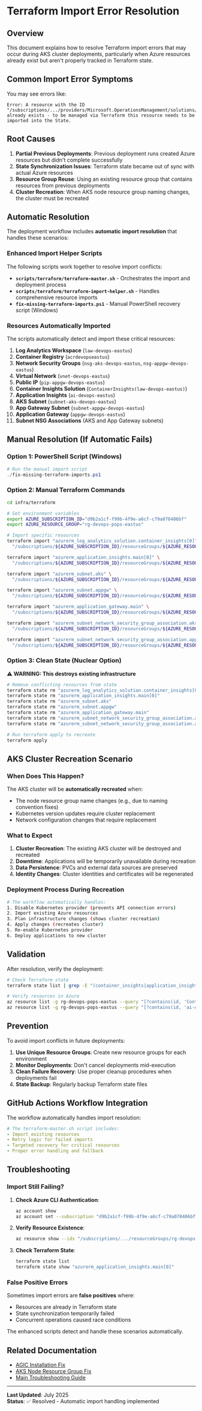 # Terraform Import Error Resolution

## Overview

This document explains how to resolve Terraform import errors that may occur during AKS cluster deployments, particularly when Azure resources already exist but aren't properly tracked in Terraform state.

## Common Import Error Symptoms

You may see errors like:
```
Error: A resource with the ID "/subscriptions/.../providers/Microsoft.OperationsManagement/solutions/ContainerInsights(...)" already exists - to be managed via Terraform this resource needs to be imported into the State.
```

## Root Causes

1. **Partial Previous Deployments**: Previous deployment runs created Azure resources but didn't complete successfully
2. **State Synchronization Issues**: Terraform state became out of sync with actual Azure resources  
3. **Resource Group Reuse**: Using an existing resource group that contains resources from previous deployments
4. **Cluster Recreation**: When AKS node resource group naming changes, the cluster must be recreated

## Automatic Resolution

The deployment workflow includes **automatic import resolution** that handles these scenarios:

### Enhanced Import Helper Scripts

The following scripts work together to resolve import conflicts:

- **`scripts/terraform/terraform-master.sh`** - Orchestrates the import and deployment process
- **`scripts/terraform/terraform-import-helper.sh`** - Handles comprehensive resource imports
- **`fix-missing-terraform-imports.ps1`** - Manual PowerShell recovery script (Windows)

### Resources Automatically Imported

The scripts automatically detect and import these critical resources:

1. **Log Analytics Workspace** (`law-devops-eastus`)
2. **Container Registry** (`acrdevopseastus`)  
3. **Network Security Groups** (`nsg-aks-devops-eastus`, `nsg-appgw-devops-eastus`)
4. **Virtual Network** (`vnet-devops-eastus`)
5. **Public IP** (`pip-appgw-devops-eastus`)
6. **Container Insights Solution** (`ContainerInsights(law-devops-eastus)`)
7. **Application Insights** (`ai-devops-eastus`)
8. **AKS Subnet** (`subnet-aks-devops-eastus`)
9. **App Gateway Subnet** (`subnet-appgw-devops-eastus`)
10. **Application Gateway** (`appgw-devops-eastus`)
11. **Subnet NSG Associations** (AKS and App Gateway subnets)

## Manual Resolution (If Automatic Fails)

### Option 1: PowerShell Script (Windows)

```powershell
# Run the manual import script
./fix-missing-terraform-imports.ps1
```

### Option 2: Manual Terraform Commands

```bash
cd infra/terraform

# Set environment variables
export AZURE_SUBSCRIPTION_ID="d9b2a1cf-f99b-4f9e-a6cf-c79a078406bf"
export AZURE_RESOURCE_GROUP="rg-devops-pops-eastus"

# Import specific resources
terraform import "azurerm_log_analytics_solution.container_insights[0]" \
  "/subscriptions/${AZURE_SUBSCRIPTION_ID}/resourceGroups/${AZURE_RESOURCE_GROUP}/providers/Microsoft.OperationsManagement/solutions/ContainerInsights(law-devops-eastus)"

terraform import "azurerm_application_insights.main[0]" \
  "/subscriptions/${AZURE_SUBSCRIPTION_ID}/resourceGroups/${AZURE_RESOURCE_GROUP}/providers/Microsoft.Insights/components/ai-devops-eastus"

terraform import "azurerm_subnet.aks" \
  "/subscriptions/${AZURE_SUBSCRIPTION_ID}/resourceGroups/${AZURE_RESOURCE_GROUP}/providers/Microsoft.Network/virtualNetworks/vnet-devops-eastus/subnets/subnet-aks-devops-eastus"

terraform import "azurerm_subnet.appgw" \
  "/subscriptions/${AZURE_SUBSCRIPTION_ID}/resourceGroups/${AZURE_RESOURCE_GROUP}/providers/Microsoft.Network/virtualNetworks/vnet-devops-eastus/subnets/subnet-appgw-devops-eastus"

terraform import "azurerm_application_gateway.main" \
  "/subscriptions/${AZURE_SUBSCRIPTION_ID}/resourceGroups/${AZURE_RESOURCE_GROUP}/providers/Microsoft.Network/applicationGateways/appgw-devops-eastus"

terraform import "azurerm_subnet_network_security_group_association.aks" \
  "/subscriptions/${AZURE_SUBSCRIPTION_ID}/resourceGroups/${AZURE_RESOURCE_GROUP}/providers/Microsoft.Network/virtualNetworks/vnet-devops-eastus/subnets/subnet-aks-devops-eastus"

terraform import "azurerm_subnet_network_security_group_association.appgw" \
  "/subscriptions/${AZURE_SUBSCRIPTION_ID}/resourceGroups/${AZURE_RESOURCE_GROUP}/providers/Microsoft.Network/virtualNetworks/vnet-devops-eastus/subnets/subnet-appgw-devops-eastus"
```

### Option 3: Clean State (Nuclear Option)

⚠️ **WARNING: This destroys existing infrastructure**

```bash
# Remove conflicting resources from state
terraform state rm "azurerm_log_analytics_solution.container_insights[0]"
terraform state rm "azurerm_application_insights.main[0]"  
terraform state rm "azurerm_subnet.aks"
terraform state rm "azurerm_subnet.appgw"
terraform state rm "azurerm_application_gateway.main"
terraform state rm "azurerm_subnet_network_security_group_association.aks"
terraform state rm "azurerm_subnet_network_security_group_association.appgw"

# Run terraform apply to recreate
terraform apply
```

## AKS Cluster Recreation Scenario

### When Does This Happen?

The AKS cluster will be **automatically recreated** when:
- The node resource group name changes (e.g., due to naming convention fixes)
- Kubernetes version updates require cluster replacement
- Network configuration changes that require replacement

### What to Expect

1. **Cluster Recreation**: The existing AKS cluster will be destroyed and recreated
2. **Downtime**: Applications will be temporarily unavailable during recreation
3. **Data Persistence**: PVCs and external data sources are preserved
4. **Identity Changes**: Cluster identities and certificates will be regenerated

### Deployment Process During Recreation

```bash
# The workflow automatically handles:
1. Disable Kubernetes provider (prevents API connection errors)
2. Import existing Azure resources 
3. Plan infrastructure changes (shows cluster recreation)
4. Apply changes (recreates cluster)
5. Re-enable Kubernetes provider 
6. Deploy applications to new cluster
```

## Validation

After resolution, verify the deployment:

```bash
# Check Terraform state
terraform state list | grep -E "(container_insights|application_insights|subnet|application_gateway)"

# Verify resources in Azure
az resource list -g rg-devops-pops-eastus --query "[?contains(id, 'ContainerInsights')]"
az resource list -g rg-devops-pops-eastus --query "[?contains(id, 'ai-devops-eastus')]"
```

## Prevention

To avoid import conflicts in future deployments:

1. **Use Unique Resource Groups**: Create new resource groups for each environment
2. **Monitor Deployments**: Don't cancel deployments mid-execution
3. **Clean Failure Recovery**: Use proper cleanup procedures when deployments fail
4. **State Backup**: Regularly backup Terraform state files

## GitHub Actions Workflow Integration

The workflow automatically handles import resolution:

```yaml
# The terraform-master.sh script includes:
- Import existing resources 
- Retry logic for failed imports
- Targeted recovery for critical resources
- Proper error handling and fallback
```

## Troubleshooting

### Import Still Failing?

1. **Check Azure CLI Authentication**:
   ```bash
   az account show
   az account set --subscription "d9b2a1cf-f99b-4f9e-a6cf-c79a078406bf"
   ```

2. **Verify Resource Existence**:
   ```bash
   az resource show --ids "/subscriptions/.../resourceGroups/rg-devops-pops-eastus/providers/Microsoft.Insights/components/ai-devops-eastus"
   ```

3. **Check Terraform State**:
   ```bash
   terraform state list
   terraform state show "azurerm_application_insights.main[0]"
   ```

### False Positive Errors

Sometimes import errors are **false positives** where:
- Resources are already in Terraform state
- State synchronization temporarily failed
- Concurrent operations caused race conditions

The enhanced scripts detect and handle these scenarios automatically.

## Related Documentation

- [AGIC Installation Fix](AGIC_INSTALLATION_FIX.md)
- [AKS Node Resource Group Fix](AKS_NODE_RESOURCE_GROUP_FIX.md)
- [Main Troubleshooting Guide](README.md#troubleshooting)

---

**Last Updated**: July 2025  
**Status**: ✅ Resolved - Automatic import handling implemented
